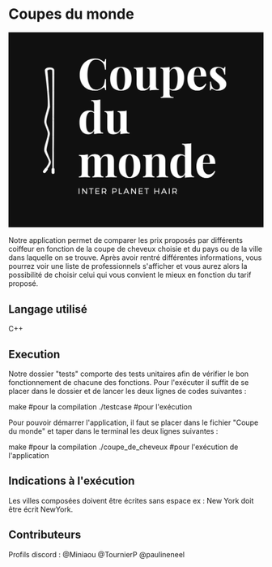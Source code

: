 # Coupes du monde 
![alt text](https://github.com/paulineneel/CoupeDuMonde/blob/main/coupedumonde.png)

Notre application permet de comparer les prix proposés par différents coiffeur en fonction de la coupe de cheveux choisie et du pays ou de la ville dans laquelle on se trouve. Après avoir rentré différentes informations, vous pourrez voir une liste de professionnels s'afficher et vous aurez alors la possibilité de choisir celui qui vous convient le mieux en fonction du tarif proposé.

## Langage utilisé 
C++

## Execution 

Notre dossier "tests" comporte des tests unitaires afin de vérifier le bon fonctionnement de chacune des fonctions. Pour l'exécuter il suffit de se placer dans le dossier et de lancer les deux lignes de codes suivantes :

make #pour la compilation
./testcase #pour l'exécution 


Pour pouvoir démarrer l'application, il faut se placer dans le fichier "Coupe du monde" et taper dans le terminal les deux lignes suivantes : 

make #pour la compilation 
./coupe_de_cheveux #pour l'exécution de l'application 

## Indications à l'exécution 
Les villes composées doivent être écrites sans espace ex : New York doit être écrit NewYork. 

## Contributeurs 
Profils discord : 
@Miniaou
@TournierP
@paulineneel
